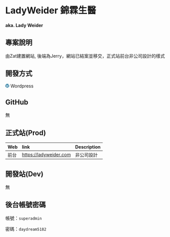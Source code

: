 # LadyWeider 錦霖生醫
#### aka. Lady Weider


## 專案說明
由Zat建置網站, 後端為Jerry，網站已結案並移交，正式站前台非公司設計的樣式


## 開發方式
![wordpress](../assets/image/icon/wordpress.png) Wordpress


## GitHub
無


## 正式站(Prod)
Web               | link                                                                       | Description
:---------------- | :------------------------------------------------------------------------- | :---
前台              | https://ladyweider.com                                                     | 非公司設計


## 開發站(Dev)
無


## 後台帳號密碼

帳號：`superadmin`

密碼：`daydream5182`
